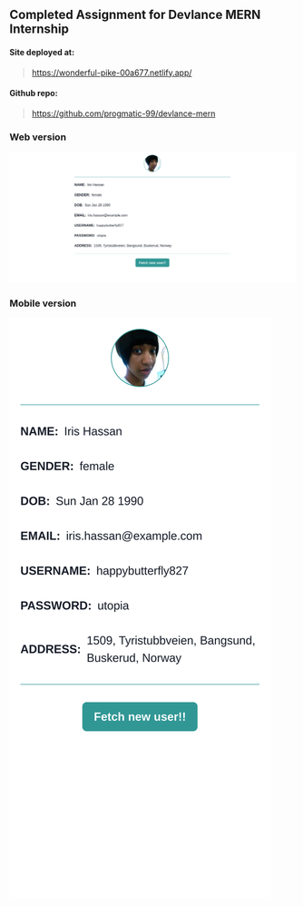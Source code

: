 ## Completed Assignment for Devlance MERN Internship

#### Site deployed at:
> https://wonderful-pike-00a677.netlify.app/

#### Github repo:
> https://github.com/progmatic-99/devlance-mern

### Web version

![Site on Desktop](/public/web.png)

### Mobile version

![Site on Mobile](/public/mobile.png)

